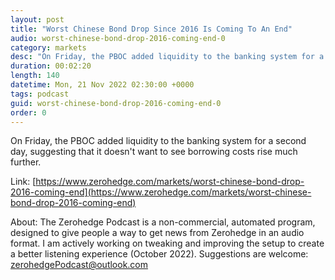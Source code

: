 ```yaml
---
layout: post
title: "Worst Chinese Bond Drop Since 2016 Is Coming To An End"
audio: worst-chinese-bond-drop-2016-coming-end-0
category: markets
desc: "On Friday, the PBOC added liquidity to the banking system for a second day, suggesting that it doesn't want to see borrowing costs rise much further."
duration: 00:02:20
length: 140
datetime: Mon, 21 Nov 2022 02:30:00 +0000
tags: podcast
guid: worst-chinese-bond-drop-2016-coming-end-0
order: 0
---
```

On Friday, the PBOC added liquidity to the banking system for a second day, suggesting that it doesn't want to see borrowing costs rise much further.

Link: [https://www.zerohedge.com/markets/worst-chinese-bond-drop-2016-coming-end](https://www.zerohedge.com/markets/worst-chinese-bond-drop-2016-coming-end)

About: The Zerohedge Podcast is a non-commercial, automated program, designed to give people a way to get news from Zerohedge in an audio format.  I am actively working on tweaking and improving the setup to create a better listening experience (October 2022).  Suggestions are welcome: [zerohedgePodcast@outlook.com](mailto:zerohedgePodcast@outlook.com)